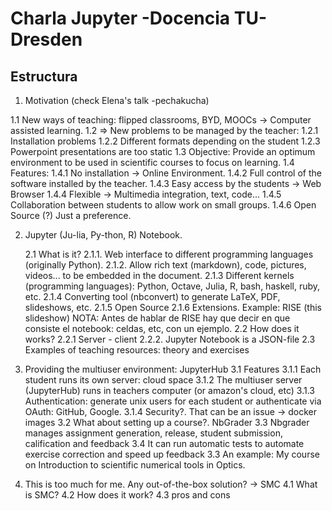 # Charla Jupyter -Docencia TU-Dresden

## Estructura


1. Motivation (check Elena's talk -pechakucha)

  1.1 New ways of teaching: flipped classrooms, BYD, MOOCs -> Computer assisted learning.
  1.2 => New problems to be managed by the teacher:
        1.2.1 Installation problems 
        1.2.2 Different formats depending on the student
        1.2.3 Powerpoint presentations are too static
  1.3 Objective: Provide an optimum environment to be used in scientific courses to focus on learning.
  1.4 Features:
      1.4.1 No installation -> Online Environment.
      1.4.2 Full control of the software installed by the teacher.
      1.4.3 Easy access by the students -> Web Browser
      1.4.4 Flexible -> Multimedia integration, text, code...
      1.4.5 Collaboration between students to allow work on small groups.
      1.4.6 Open Source (?) Just a preference.



2. Jupyter (Ju-lia, Py-thon, R) Notebook. 

    2.1 What is it?
        2.1.1. Web interface to different programming languages (originally Python).
        2.1.2. Allow rich text (markdown), code, pictures, videos... to be embedded in the document.
        2.1.3 Different kernels (programming languages): Python, Octave, Julia, R, bash, haskell, ruby, etc.
        2.1.4 Converting tool (nbconvert) to generate LaTeX, PDF, slideshows, etc.
        2.1.5 Open Source
        2.1.6 Extensions. Example: RISE (this slideshow)
NOTA: Antes de hablar de RISE hay que decir en que consiste el notebook: celdas, etc, con un ejemplo.
    2.2 How does it works?
        2.2.1 Server - client 
        2.2.2. Jupyter Notebook is a JSON-file
    2.3 Examples of teaching resources: theory and exercises

3. Providing the multiuser environment: JupyterHub
    3.1 Features
        3.1.1 Each student runs its own server: cloud space
        3.1.2 The multiuser server (JupyterHub) runs in teachers computer (or amazon's cloud, etc)
        3.1.3 Authentication: generate unix users for each student or authenticate via OAuth: GitHub, Google.
        3.1.4 Security?. That can be an issue -> docker images
    3.2 What about setting up a course?. NbGrader
        3.3 Nbgrader manages assignment generation, release, student submission, calification and feedback
        3.4 It can run automatic tests to automate exercise correction and speed up feedback
    3.3 An example: My course on Introduction to scientific numerical tools in Optics.
    
4. This is too much for me. Any out-of-the-box solution? -> SMC
    4.1 What is SMC?
    4.2 How does it work?
    4.3 pros and cons
    
 
